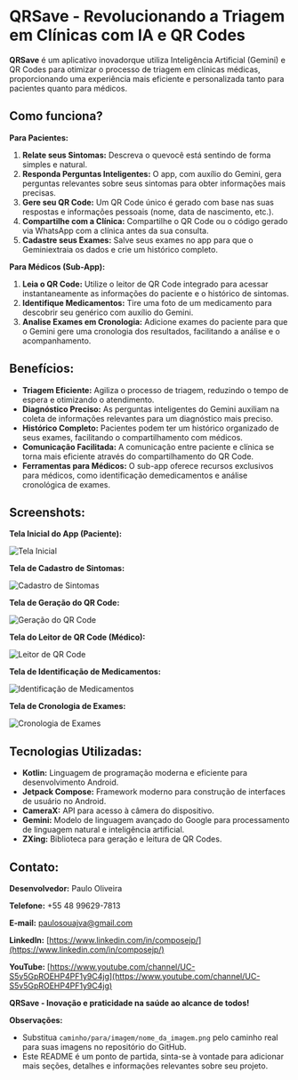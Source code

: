# QRSave - Revolucionando a Triagem em Clínicas com IA e QR Codes

**QRSave** é um aplicativo inovadorque utiliza Inteligência Artificial (Gemini) e QR Codes para otimizar o processo de triagem em clínicas médicas, proporcionando uma experiência mais eficiente e personalizada tanto para pacientes quanto para médicos.

## Como funciona?

**Para Pacientes:**

1. **Relate seus Sintomas:** Descreva o quevocê está sentindo de forma simples e natural.
2. **Responda Perguntas Inteligentes:** O app, com auxílio do Gemini, gera perguntas relevantes sobre seus sintomas para obter informações mais precisas.
3. **Gere seu QR Code:** Um QR Code único é gerado com base nas suas respostas e informações pessoais (nome, data de nascimento, etc.).
4. **Compartilhe com a Clínica:** Compartilhe o QR Code ou o código gerado via WhatsApp com a clínica antes da sua consulta.
5. **Cadastre seus Exames:** Salve seus exames no app para que o Geminiextraia os dados e crie um histórico completo.

**Para Médicos (Sub-App):**

1. **Leia o QR Code:** Utilize o leitor de QR Code integrado para acessar instantaneamente as informações do paciente e o histórico de sintomas.
2. **Identifique Medicamentos:** Tire uma foto de um medicamento para descobrir seu genérico com auxílio do Gemini.
3. **Analise Exames em Cronologia:** Adicione exames do paciente para que o Gemini gere uma cronologia dos resultados, facilitando a análise e o acompanhamento.

## Benefícios:

* **Triagem Eficiente:** Agiliza o processo de triagem, reduzindo o tempo de espera e otimizando o atendimento.
* **Diagnóstico Preciso:** As perguntas inteligentes do Gemini auxiliam na coleta de informações relevantes para um diagnóstico mais preciso.
* **Histórico Completo:** Pacientes podem ter um histórico organizado de seus exames, facilitando o compartilhamento com médicos.
* **Comunicação Facilitada:** A comunicação entre paciente e clínica se torna mais eficiente através do compartilhamento do QR Code.
* **Ferramentas para Médicos:** O sub-app oferece recursos exclusivos para médicos, como identificação demedicamentos e análise cronológica de exames.

## Screenshots:

**Tela Inicial do App (Paciente):**

![Tela Inicial](caminho/para/imagem/tela_inicial.png)

**Tela de Cadastro de Sintomas:**

![Cadastro de Sintomas](caminho/para/imagem/cadastro_sintomas.png)

**Tela de Geração do QR Code:**

![Geração do QR Code](caminho/para/imagem/qr_code.png)

**Tela do Leitor de QR Code (Médico):**

![Leitor de QR Code](caminho/para/imagem/leitor_qr_code.png)

**Tela de Identificação de Medicamentos:**

![Identificação de Medicamentos](caminho/para/imagem/medicamentos.png)

**Tela de Cronologia de Exames:**

![Cronologia de Exames](caminho/para/imagem/cronologia_exames.png)

## Tecnologias Utilizadas:

* **Kotlin:** Linguagem de programação moderna e eficiente para desenvolvimento Android.
* **Jetpack Compose:** Framework moderno para construção de interfaces de usuário no Android.
* **CameraX:** API para acesso à câmera do dispositivo.
* **Gemini:** Modelo de linguagem avançado do Google para processamento de linguagem natural e inteligência artificial.
* **ZXing:** Biblioteca para geração e leitura de QR Codes.

## Contato:

**Desenvolvedor:** Paulo Oliveira

**Telefone:** +55 48 99629-7813

**E-mail:** paulosouajva@gmail.com

**LinkedIn:** [https://www.linkedin.com/in/composejp/](https://www.linkedin.com/in/composejp/)

**YouTube:** [https://www.youtube.com/channel/UC-S5v5GpROEHP4PF1y9C4jg](https://www.youtube.com/channel/UC-S5v5GpROEHP4PF1y9C4jg)

**QRSave - Inovação e praticidade na saúde ao alcance de todos!**

**Observações:**

* Substitua `caminho/para/imagem/nome_da_imagem.png` pelo caminho real para suas imagens no repositório do GitHub.
* Este README é um ponto de partida, sinta-se à vontade para adicionar mais seções, detalhes e informações relevantes sobre seu projeto.